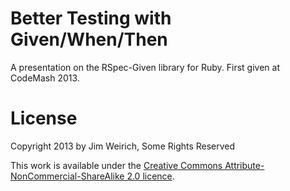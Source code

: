 # Better Testing with Given/When/Then

A presentation on the RSpec-Given library for Ruby. First given at
CodeMash 2013.

# License

Copyright 2013 by Jim Weirich, Some Rights Reserved

This work is available under the [Creative Commons
Attribute-NonCommercial-ShareAlike 2.0
licence](http://creativecommons.org/licenses/by-nc-sa/3.0/).
